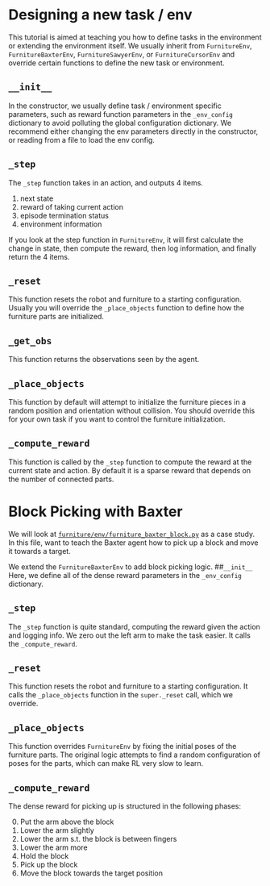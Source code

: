 # Designing a new task / env
This tutorial is aimed at teaching you how to define tasks in the
environment or extending the environment itself. We usually inherit from
`FurnitureEnv`, `FurnitureBaxterEnv`, `FurnitureSawyerEnv`, or `FurnitureCursorEnv`
and override certain functions to define the new task or environment.


## `__init__`
In the constructor, we usually define task / environment specific parameters, such as
reward function parameters in the `_env_config` dictionary to avoid polluting the
global configuration dictionary. We recommend either changing the env parameters directly
in the constructor, or reading from a file to load the env config.

## `_step`
The `_step` function takes in an action, and outputs 4 items.

1. next state
2. reward of taking current action
3. episode termination status
4. environment information

If you look at the step function in `FurnitureEnv`, it will first
calculate the change in state, then compute the reward, then log information,
and finally return the 4 items.

## `_reset`
This function resets the robot and furniture to a starting configuration.
Usually you will override the `_place_objects` function to define how the
furniture parts are initialized.

## `_get_obs`
This function returns the observations seen by the agent.

## `_place_objects`
This function by default will attempt to initialize the furniture pieces
in a random position and orientation without collision. You should override
this for your own task if you want to control the furniture initialization.


## `_compute_reward`
This function is called by the `_step` function to compute the reward at
the current state and action. By default it is a sparse reward that depends
on the number of connected parts.


# Block Picking with Baxter
We will look at [`furniture/env/furniture_baxter_block.py`](../env/furniture_baxter_block.py) as a case study. In this file,
want to teach the Baxter agent how to pick up a block and move it towards a target.

We extend the `FurnitureBaxterEnv` to add block picking logic.
##`__init__`
Here, we define all of the dense reward parameters in the `_env_config` dictionary.

## `_step`
The `_step` function is quite standard, computing the reward given the action and
logging info. We zero out the left arm to make the task easier. It calls the `_compute_reward`.

## `_reset`
This function resets the robot and furniture to a starting configuration. It calls the
`_place_objects` function in the `super._reset` call, which we override.

## `_place_objects`
This function overrides `FurnitureEnv` by fixing the initial poses of the furniture parts.
The original logic attempts to find a random configuration of poses for the parts, which
can make RL very slow to learn.

## `_compute_reward`
The dense reward for picking up is structured in the following phases:

0. Put the arm above the block
1. Lower the arm slightly
2. Lower the arm s.t. the block is between fingers
3. Lower the arm more
4. Hold the block
5. Pick up the block
6. Move the block towards the target position
